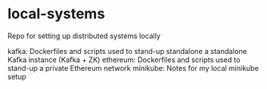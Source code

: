 # local-systems
Repo for setting up distributed systems locally

kafka: Dockerfiles and scripts used to stand-up standalone a standalone Kafka instance (Kafka + ZK)
ethereum: Dockerfiles and scripts used to stand-up a private Ethereum network
minikube: Notes for my local minikube setup
